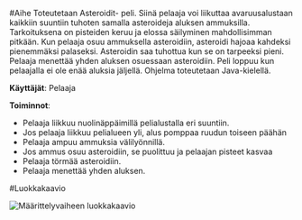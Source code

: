#Aihe
Toteutetaan Asteroidit- peli. Siinä pelaaja voi liikuttaa avaruusalustaan kaikkiin suuntiin tuhoten samalla asteroideja aluksen ammuksilla. Tarkoituksena on pisteiden keruu ja elossa säilyminen mahdollisimman pitkään. Kun pelaaja osuu ammuksella asteroidiin, asteroidi hajoaa kahdeksi pienemmäksi palaseksi. Asteroidin saa tuhottua kun se on tarpeeksi pieni. Pelaaja menettää yhden aluksen osuessaan asteroidiin. Peli loppuu kun pelaajalla ei ole enää aluksia jäljellä. Ohjelma toteutetaan Java-kielellä.

**Käyttäjät**: Pelaaja

**Toiminnot**: 
 - Pelaaja liikkuu nuolinäppäimillä pelialustalla eri suuntiin.
  - Jos pelaaja liikkuu pelialueen yli, alus pomppaa ruudun toiseen päähän
 - Pelaaja ampuu ammuksia välilyönnillä.
  - Jos ammus osuu asteroidiin, se puolittuu ja pelaajan pisteet kasvaa
 - Pelaaja törmää asteroidiin.
  - Pelaaja menettää yhden aluksen.
	

#Luokkakaavio

![Määrittelyvaiheen luokkakaavio](/Dokumentaatio/Asteroidikaavio.png)




